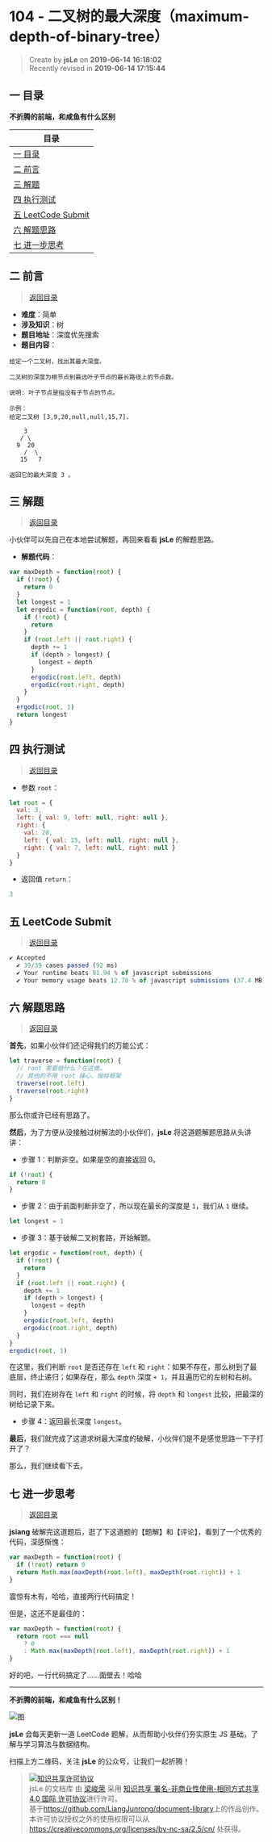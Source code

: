 # 104 - 二叉树的最大深度（maximum-depth-of-binary-tree）

> Create by **jsLe** on **2019-06-14 16:18:02**  
> Recently revised in **2019-06-14 17:15:44**

## <a name="chapter-one" id="chapter-one">一 目录</a>

**不折腾的前端，和咸鱼有什么区别**

| 目录                                                                                             |
| ------------------------------------------------------------------------------------------------ |
| [一 目录](#chapter-one)                                                                          |
| <a name="catalog-chapter-two" id="catalog-chapter-two"></a>[二 前言](#chapter-two)               |
| <a name="catalog-chapter-three" id="catalog-chapter-three"></a>[三 解题](#chapter-three)         |
| <a name="catalog-chapter-four" id="catalog-chapter-four"></a>[四 执行测试](#chapter-four)        |
| <a name="catalog-chapter-five" id="catalog-chapter-five"></a>[五 LeetCode Submit](#chapter-five) |
| <a name="catalog-chapter-six" id="catalog-chapter-six"></a>[六 解题思路](#chapter-six)           |
| <a name="catalog-chapter-seven" id="catalog-chapter-seven"></a>[七 进一步思考](#chapter-seven)   |

## <a name="chapter-two" id="chapter-two">二 前言</a>

> [返回目录](#chapter-one)

- **难度**：简单
- **涉及知识**：树
- **题目地址**：深度优先搜索
- **题目内容**：

```
给定一个二叉树，找出其最大深度。

二叉树的深度为根节点到最远叶子节点的最长路径上的节点数。

说明: 叶子节点是指没有子节点的节点。

示例：
给定二叉树 [3,9,20,null,null,15,7]，

    3
   / \
  9  20
    /  \
   15   7

返回它的最大深度 3 。
```

## <a name="chapter-three" id="chapter-three">三 解题</a>

> [返回目录](#chapter-one)

小伙伴可以先自己在本地尝试解题，再回来看看 **jsLe** 的解题思路。

- **解题代码**：

```js
var maxDepth = function(root) {
  if (!root) {
    return 0
  }
  let longest = 1
  let ergodic = function(root, depth) {
    if (!root) {
      return
    }
    if (root.left || root.right) {
      depth += 1
      if (depth > longest) {
        longest = depth
      }
      ergodic(root.left, depth)
      ergodic(root.right, depth)
    }
  }
  ergodic(root, 1)
  return longest
}
```

## <a name="chapter-four" id="chapter-four">四 执行测试</a>

> [返回目录](#chapter-one)

- 参数 `root`：

```js
let root = {
  val: 3,
  left: { val: 9, left: null, right: null },
  right: {
    val: 20,
    left: { val: 15, left: null, right: null },
    right: { val: 7, left: null, right: null }
  }
}
```

- 返回值 `return`：

```js
3
```

## <a name="chapter-five" id="chapter-five">五 LeetCode Submit</a>

> [返回目录](#chapter-one)

```js
✔ Accepted
  ✔ 39/39 cases passed (92 ms)
  ✔ Your runtime beats 91.94 % of javascript submissions
  ✔ Your memory usage beats 12.78 % of javascript submissions (37.4 MB)
```

## <a name="chapter-six" id="chapter-six">六 解题思路</a>

> [返回目录](#chapter-one)

**首先**，如果小伙伴们还记得我们的万能公式：

```js
let traverse = function(root) {
  // root 需要做什么？在这做。
  // 其他的不用 root 操心，抛给框架
  traverse(root.left)
  traverse(root.right)
}
```

那么你或许已经有思路了。

**然后**，为了方便从没接触过树解法的小伙伴们，**jsLe** 将这道题解题思路从头讲讲：

- 步骤 1：判断非空。如果是空的直接返回 0。

```js
if (!root) {
  return 0
}
```

- 步骤 2：由于前面判断非空了，所以现在最长的深度是 `1`，我们从 `1` 继续。

```js
let longest = 1
```

- 步骤 3：基于破解二叉树套路，开始解题。

```js
let ergodic = function(root, depth) {
  if (!root) {
    return
  }
  if (root.left || root.right) {
    depth += 1
    if (depth > longest) {
      longest = depth
    }
    ergodic(root.left, depth)
    ergodic(root.right, depth)
  }
}
ergodic(root, 1)
```

在这里，我们判断 `root` 是否还存在 `left` 和 `right`：如果不存在，那么树到了最底层，终止递归；如果存在，那么 `depth` 深度 `+ 1`，并且遍历它的左树和右树。

同时，我们在树存在 `left` 和 `right` 的时候，将 `depth` 和 `longest` 比较，把最深的树给记录下来。

- 步骤 4：返回最长深度 `longest`。

**最后**，我们就完成了这道求树最大深度的破解，小伙伴们是不是感觉思路一下子打开了？

那么，我们继续看下去。

## <a name="chapter-seven" id="chapter-seven">七 进一步思考</a>

> [返回目录](#chapter-one)

**jsiang** 破解完这道题后，逛了下这道题的【题解】和【评论】，看到了一个优秀的代码，深感惭愧：

```js
var maxDepth = function(root) {
  if (!root) return 0
  return Math.max(maxDepth(root.left), maxDepth(root.right)) + 1
}
```

震惊有木有，哈哈，直接两行代码搞定！

但是，这还不是最佳的：

```js
var maxDepth = function(root) {
  return root === null
    ? 0
    : Math.max(maxDepth(root.left), maxDepth(root.right)) + 1
}
```

好的吧，一行代码搞定了……面壁去！哈哈

---

**不折腾的前端，和咸鱼有什么区别！**

![图](../../../public-repertory/img/z-small-wechat-public-address.jpg)

**jsLe** 会每天更新一道 LeetCode 题解，从而帮助小伙伴们夯实原生 JS 基础，了解与学习算法与数据结构。

扫描上方二维码，关注 **jsLe** 的公众号，让我们一起折腾！

> <a rel="license" href="http://creativecommons.org/licenses/by-nc-sa/4.0/"><img alt="知识共享许可协议" style="border-width:0" src="https://i.creativecommons.org/l/by-nc-sa/4.0/88x31.png" /></a><br /><span xmlns:dct="http://purl.org/dc/terms/" property="dct:title">jsLe 的文档库</span> 由 <a xmlns:cc="http://creativecommons.org/ns#" href="https://github.com/LiangJunrong/document-library" property="cc:attributionName" rel="cc:attributionURL">梁峻荣</a> 采用 <a rel="license" href="http://creativecommons.org/licenses/by-nc-sa/4.0/">知识共享 署名-非商业性使用-相同方式共享 4.0 国际 许可协议</a>进行许可。<br />基于<a xmlns:dct="http://purl.org/dc/terms/" href="https://github.com/LiangJunrong/document-library" rel="dct:source">https://github.com/LiangJunrong/document-library</a>上的作品创作。<br />本许可协议授权之外的使用权限可以从 <a xmlns:cc="http://creativecommons.org/ns#" href="https://creativecommons.org/licenses/by-nc-sa/2.5/cn/" rel="cc:morePermissions">https://creativecommons.org/licenses/by-nc-sa/2.5/cn/</a> 处获得。
